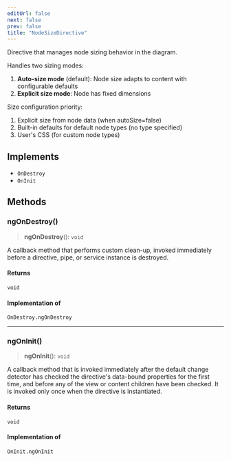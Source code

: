```yaml
---
editUrl: false
next: false
prev: false
title: "NodeSizeDirective"
---
```


Directive that manages node sizing behavior in the diagram.

Handles two sizing modes:
1. **Auto-size mode** (default): Node size adapts to content with configurable defaults
2. **Explicit size mode**: Node has fixed dimensions

Size configuration priority:
1. Explicit size from node data (when autoSize=false)
2. Built-in defaults for default node types (no type specified)
3. User's CSS (for custom node types)

## Implements

- `OnDestroy`
- `OnInit`

## Methods

### ngOnDestroy()

> **ngOnDestroy**(): `void`

A callback method that performs custom clean-up, invoked immediately
before a directive, pipe, or service instance is destroyed.

#### Returns

`void`

#### Implementation of

`OnDestroy.ngOnDestroy`

***

### ngOnInit()

> **ngOnInit**(): `void`

A callback method that is invoked immediately after the
default change detector has checked the directive's
data-bound properties for the first time,
and before any of the view or content children have been checked.
It is invoked only once when the directive is instantiated.

#### Returns

`void`

#### Implementation of

`OnInit.ngOnInit`

